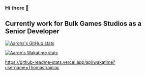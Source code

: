 ### Hi there 👋
## Currently work for Bulk Games Studios as a Senior Developer

[![Aarons's GitHub stats](https://github-readme-stats.vercel.app/api?username=Thomastrainiac&show_icons=true&count_private=true&border_radius=5&bg_color=0f1216&border_color=2a2f35)](https://github.com/Thomastrainiac)

[![Aaron's Wakatime stats](https://github-readme-stats.vercel.app/api/wakatime?username=Thomastrainiac&show_icons=true&count_private=true&border_radius=5&bg_color=0f1216&border_color=2a2f35)](https://github.com/Thomastrainiac)

https://github-readme-stats.vercel.app/api/wakatime?username=Thomastrainiac

<!--
**Thomastrainiac/Thomastrainiac** is a ✨ _special_ ✨ repository because its `README.md` (this file) appears on your GitHub profile.

Here are some ideas to get you started:

- 🔭 I’m currently working on ...
- 🌱 I’m currently learning ...
- 👯 I’m looking to collaborate on ...
- 🤔 I’m looking for help with ...
- 💬 Ask me about ...
- 📫 How to reach me: ...
- 😄 Pronouns: ...
- ⚡ Fun fact: ...
-->
